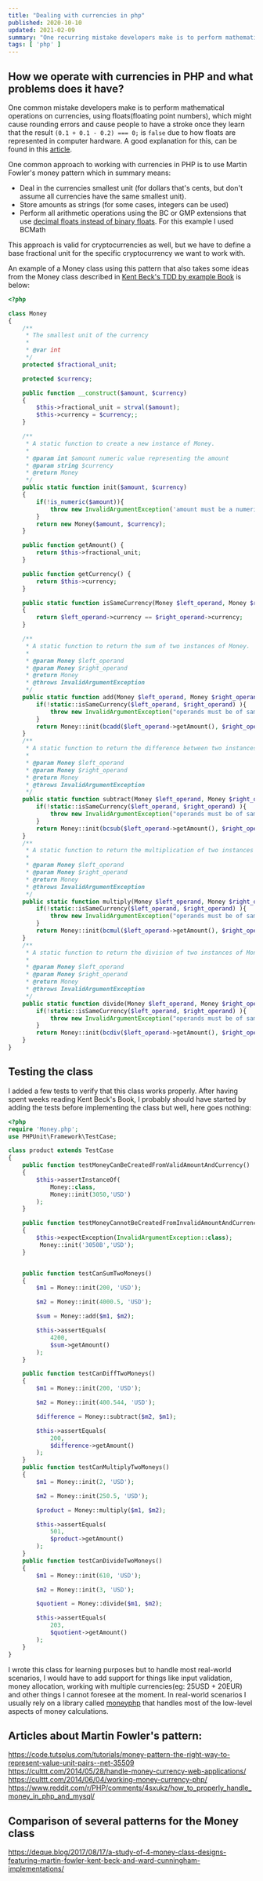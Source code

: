 ```yaml
---
title: "Dealing with currencies in php"
published: 2020-10-10
updated: 2021-02-09
summary: "One recurring mistake developers make is to perform mathematical operations on currencies using floats(floating point numbers), which might cause rounding errors and other issues."
tags: [ 'php' ]
---
```


## How we operate with currencies in PHP and what problems does it have?

One common mistake developers make is to perform mathematical operations on currencies, using floats(floating point numbers),
which might cause rounding errors and cause people to have a stroke once they learn that the result `(0.1 + 0.1 - 0.2) === 0;` is `false` due to how floats are represented in computer hardware. A good explanation for this, can be found in this [article](https://docs.python.org/release/2.5.1/tut/node16.html).

One common approach to working with currencies in PHP is to use Martin Fowler's money pattern which in summary means:
- Deal in the currencies smallest unit (for dollars that's cents, but don't assume all currencies have the same smallest unit).
- Store amounts as strings (for some cases, integers can be used)
- Perform all arithmetic operations using the BC or GMP extensions that use [decimal floats instead of binary floats](https://docs.python.org/3/library/decimal.html). For this example I used BCMath

This approach is valid for cryptocurrencies as well, but we have to define a base fractional unit for the specific cryptocurrency we want to work with.

An example of a Money class using this pattern that also takes some ideas from the Money class described in [Kent Beck's TDD by example Book](https://www.amazon.com/Test-Driven-Development-Kent-Beck/dp/0321146530) is below:

```php
<?php

class Money
{
    /**
     * The smallest unit of the currency
     *
     * @var int
     */
    protected $fractional_unit;

    protected $currency;

    public function __construct($amount, $currency)
    {
        $this->fractional_unit = strval($amount);
        $this->currency = $currency;;
    }

    /**
     * A static function to create a new instance of Money.
     *
     * @param int $amount numeric value representing the amount
     * @param string $currency
     * @return Money
     */
    public static function init($amount, $currency)
    {
        if(!is_numeric($amount)){
            throw new InvalidArgumentException('amount must be a numeric value');
        }
        return new Money($amount, $currency);
    }

    public function getAmount() {
        return $this->fractional_unit;
    }

    public function getCurrency() {
        return $this->currency;
    }

    public static function isSameCurrency(Money $left_operand, Money $right_operand)
    {
        return $left_operand->currency == $right_operand->currency;
    }

    /**
     * A static function to return the sum of two instances of Money.
     *
     * @param Money $left_operand
     * @param Money $right_operand
     * @return Money
     * @throws InvalidArgumentException
     */
    public static function add(Money $left_operand, Money $right_operand) {
        if(!static::isSameCurrency($left_operand, $right_operand) ){
            throw new InvalidArgumentException("operands must be of same currency");
        }
        return Money::init(bcadd($left_operand->getAmount(), $right_operand->getAmount()), $left_operand->getCurrency());
    }
    /**
     * A static function to return the difference between two instances of Money.
     *
     * @param Money $left_operand
     * @param Money $right_operand
     * @return Money
     * @throws InvalidArgumentException
     */
    public static function subtract(Money $left_operand, Money $right_operand) {
        if(!static::isSameCurrency($left_operand, $right_operand) ){
            throw new InvalidArgumentException("operands must be of same currency");
        }
        return Money::init(bcsub($left_operand->getAmount(), $right_operand->getAmount()), $left_operand->getCurrency());
    }
    /**
     * A static function to return the multiplication of two instances of Money.
     *
     * @param Money $left_operand
     * @param Money $right_operand
     * @return Money
     * @throws InvalidArgumentException
     */
    public static function multiply(Money $left_operand, Money $right_operand) {
        if(!static::isSameCurrency($left_operand, $right_operand) ){
            throw new InvalidArgumentException("operands must be of same currency");
        }
        return Money::init(bcmul($left_operand->getAmount(), $right_operand->getAmount()), $left_operand->getCurrency());
    }
    /**
     * A static function to return the division of two instances of Money.
     *
     * @param Money $left_operand
     * @param Money $right_operand
     * @return Money
     * @throws InvalidArgumentException
     */
    public static function divide(Money $left_operand, Money $right_operand) {
        if(!static::isSameCurrency($left_operand, $right_operand) ){
            throw new InvalidArgumentException("operands must be of same currency");
        }
        return Money::init(bcdiv($left_operand->getAmount(), $right_operand->getAmount()), $left_operand->getCurrency());
    }
}
```

## Testing the class

I added a few tests to verify that this class works properly. After having spent weeks reading Kent Beck's Book, I probably should have started
by adding the tests before implementing the class but well, here goes nothing:

```php
<?php
require 'Money.php';
use PHPUnit\Framework\TestCase;

class product extends TestCase
{
    public function testMoneyCanBeCreatedFromValidAmountAndCurrency()
    {
        $this->assertInstanceOf(
            Money::class,
            Money::init(3050,'USD')
        );
    }

    public function testMoneyCannotBeCreatedFromInvalidAmountAndCurrency()
    {
        $this->expectException(InvalidArgumentException::class);
         Money::init('3050B','USD');
    }


    public function testCanSumTwoMoneys()
    {
        $m1 = Money::init(200, 'USD');

        $m2 = Money::init(4000.5, 'USD');

        $sum = Money::add($m1, $m2);

        $this->assertEquals(
            4200,
            $sum->getAmount()
        );
    }

    public function testCanDiffTwoMoneys()
    {
        $m1 = Money::init(200, 'USD');

        $m2 = Money::init(400.544, 'USD');

        $difference = Money::subtract($m2, $m1);

        $this->assertEquals(
            200,
            $difference->getAmount()
        );
    }
    public function testCanMultiplyTwoMoneys()
    {
        $m1 = Money::init(2, 'USD');

        $m2 = Money::init(250.5, 'USD');

        $product = Money::multiply($m1, $m2);

        $this->assertEquals(
            501,
            $product->getAmount()
        );
    }
    public function testCanDivideTwoMoneys()
    {
        $m1 = Money::init(610, 'USD');

        $m2 = Money::init(3, 'USD');

        $quotient = Money::divide($m1, $m2);

        $this->assertEquals(
            203,
            $quotient->getAmount()
        );
    }
}

```

I wrote this class for learning purposes but to handle most real-world scenarios, I would have to add support
for things like input validation, money allocation, working with multiple currencies(eg: 25USD + 20EUR) and other things I cannot foresee at the moment.
In real-world scenarios I usually rely on a library called [moneyphp](https://github.com/moneyphp/money) that handles most of the low-level aspects of money calculations.


## Articles about Martin Fowler's pattern:
https://code.tutsplus.com/tutorials/money-pattern-the-right-way-to-represent-value-unit-pairs--net-35509
https://culttt.com/2014/05/28/handle-money-currency-web-applications/
https://culttt.com/2014/06/04/working-money-currency-php/
https://www.reddit.com/r/PHP/comments/4sxukz/how_to_properly_handle_money_in_php_and_mysql/


## Comparison of several patterns for the Money class

https://deque.blog/2017/08/17/a-study-of-4-money-class-designs-featuring-martin-fowler-kent-beck-and-ward-cunningham-implementations/

